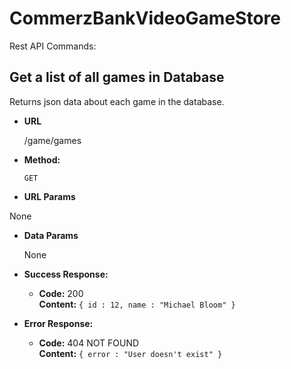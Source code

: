 # CommerzBankVideoGameStore

Rest API Commands:


**Get a list of all games in Database**
----
  Returns json data about each game in the database.

* **URL**

  /game/games

* **Method:**

  `GET`
  
*  **URL Params**

  None

* **Data Params**

  None

* **Success Response:**

  * **Code:** 200 <br />
    **Content:** `{ id : 12, name : "Michael Bloom" }`
 
* **Error Response:**

  * **Code:** 404 NOT FOUND <br />
    **Content:** `{ error : "User doesn't exist" }`
